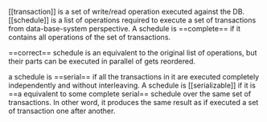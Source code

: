  [[transaction]] is a set of write/read operation executed against the DB.
[[schedule]] is a list of operations required to execute a set of transactions from data-base-system perspective.
A schedule is ==complete== if it contains all operations of the set of transactions.

==correct== schedule is an equivalent to the original list of operations, but their parts can be executed in parallel of gets reordered.

a schedule is ==serial== if all the transactions in it are executed completely independently and without interleaving.
A schedule is [[serializable]] if it is ==a equivalent to some complete serial== schedule over the same set of transactions. In other word, it produces the same result as if executed a set of transaction one after another.
